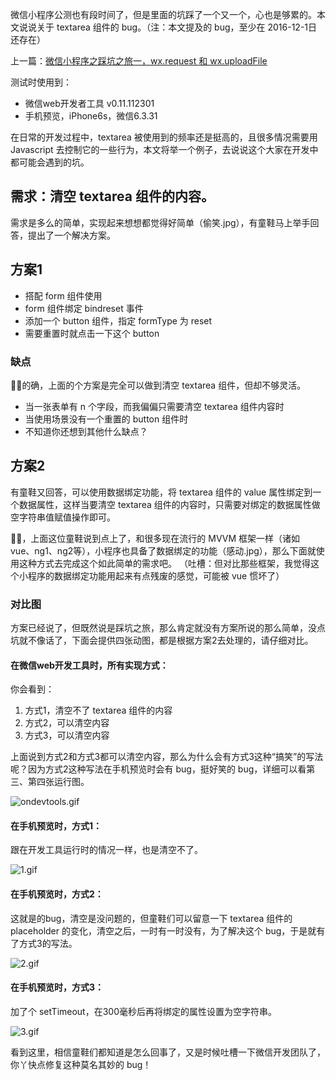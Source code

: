 微信小程序公测也有段时间了，但是里面的坑踩了一个又一个，心也是够累的。本文说说关于 textarea 组件的 bug。（注：本文提及的 bug，至少在 2016-12-1日还存在）

上一篇：[微信小程序之踩坑之旅一，wx.request 和 wx.uploadFile][1]

测试时使用到：
 - 微信web开发者工具 v0.11.112301
 - 手机预览，iPhone6s，微信6.3.31

在日常的开发过程中，textarea 被使用到的频率还是挺高的，且很多情况需要用 Javascript 去控制它的一些行为，本文将举一个例子，去说说这个大家在开发中都可能会遇到的坑。

## 需求：清空 textarea 组件的内容。

需求是多么的简单，实现起来想想都觉得好简单（偷笑.jpg），有童鞋马上举手回答，提出了一个解决方案。

## 方案1

 - 搭配 form 组件使用
 - form 组件绑定 bindreset 事件
 - 添加一个 button 组件，指定 formType 为 reset
 - 需要重置时就点击一下这个 button

### 缺点
👏👏的确，上面的个方案是完全可以做到清空 textarea 组件，但却不够灵活。

 - 当一张表单有 n 个字段，而我偏偏只需要清空 textarea 组件内容时
 - 当使用场景没有一个重置的 button 组件时
 - 不知道你还想到其他什么缺点？

## 方案2
有童鞋又回答，可以使用数据绑定功能，将 textarea 组件的 value 属性绑定到一个数据属性，这样当要清空 textarea 组件的内容时，只需要对绑定的数据属性做空字符串值赋值操作即可。

👏👏，上面这位童鞋说到点上了，和很多现在流行的 MVVM 框架一样（诸如 vue、ng1、ng2等），小程序也具备了数据绑定的功能（感动.jpg），那么下面就使用这种方式去完成这个如此简单的需求吧。
（吐槽：但对比那些框架，我觉得这个小程序的数据绑定功能用起来有点残废的感觉，可能被 vue 惯坏了）

### 对比图
方案已经说了，但既然说是踩坑之旅，那么肯定就没有方案所说的那么简单，没点坑就不像话了，下面会提供四张动图，都是根据方案2去处理的，请仔细对比。

#### 在微信web开发工具时，所有实现方式：
你会看到：

 1. 方式1，清空不了 textarea 组件的内容
 2. 方式2，可以清空内容
 3. 方式3，可以清空内容

上面说到方式2和方式3都可以清空内容，那么为什么会有方式3这种“搞笑”的写法呢？因为方式2这种写法在手机预览时会有 bug，挺好笑的 bug，详细可以看第三、第四张运行图。

![ondevtools.gif][2]

#### 在手机预览时，方式1：
跟在开发工具运行时的情况一样，也是清空不了。

![1.gif][3]

#### 在手机预览时，方式2：
这就是的bug，清空是没问题的，但童鞋们可以留意一下 textarea 组件的 placeholder 的变化，清空之后，一时有一时没有，为了解决这个 bug，于是就有了方式3的写法。

![2.gif][4]

#### 在手机预览时，方式3：
加了个 setTimeout，在300毫秒后再将绑定的属性设置为空字符串。

![3.gif][5]

看到这里，相信童鞋们都知道是怎么回事了，又是时候吐槽一下微信开发团队了，你丫快点修复这种莫名其妙的 bug！

  [1]: https://segmentfault.com/a/1190000007588905
  [2]: http://img.majiawei.com/ondevtools.gif
  [3]: http://img.majiawei.com/oniPhone1.gif
  [4]: http://img.majiawei.com/oniPhone2.gif
  [5]: http://img.majiawei.com/oniPhone3.gif
